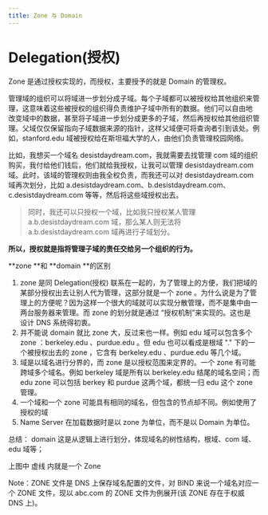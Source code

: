 ```yaml
---
title: Zone 与 Domain
---
```


# Delegation(授权)

Zone 是通过授权实现的，而授权，主要授予的就是 Domain 的管理权。

管理域的组织可以将域进一步划分成子域。每个子域都可以被授权给其他组织来管理，这意味着这些被授权的组织得负责维护子域中所有的数据。他们可以自由地 改变域中的数据，甚至将子域进一步划分成更多的子域，然后再授权给其他组织管理。父域仅仅保留指向子域数据来源的指针，这样父域便可将查询者引到该处。例如，stanford.edu 域被授权给在斯坦福大学的人，由他们负责管理校园网络。

比如，我想买一个域名 desistdaydream.com，我就需要去找管理 com 域的组织购买，我付给他们钱后，他们就给我授权，让我可以管理 desistdaydream.com 域。此时，该域的管理权则由我全权负责，而我还可以对 desistdaydream.com 域再次划分，比如 a.desistdaydream.com、b.desistdaydream.com、c.desistdaydream.com 等等，然后将这些域授权出去。

> 同时，我还可以只授权一个域，比如我只授权某人管理 a.b.desistdaydream.com 域，那么某人则无法将 a.b.desistdaydream.com 域再进行子域划分。

**所以，授权就是指将管理子域的责任交给另一个组织的行为。**

**zone **和 **domain **的区别

1. zone 是同 Delegation(授权) 联系在一起的，为了管理上的方便，我们把域的某部分授权出去让别人代为管理，这部分就是一个 zone 。为什么说是为了管理上的方便呢？因为这样一个很大的域就可以实现分散管理，而不是集中由一两台服务器来管理。而 zone 的划分就是通过 “授权机制”来实现的。这也是 设计 DNS 系统得初衷。
2. 并不能说 domain 就比 zone 大，反过来也一样。例如 edu 域可以包含多个 zone ：berkeley.edu 、purdue.edu 。但 edu 也可以看成是根域 "." 下的一个被授权出去的 zone ，它含有 berkeley.edu 、purdue.edu 等几个域。
3. 域是以域名进行分界的，而 zone 是以授权范围来定界的。一个 zone 有可能跨域多个域名。例如 berkeley 域是所有以 berkeley.edu 结尾的域名空间；而 edu zone 可以包括 berkey 和 purdue 这两个域，都统一归 edu 这个 zone 管理。
4. 一个域和一个 zone 可能具有相同的域名，但包含的节点却不同。例如使用了授权的域
5. Name Server 在加载数据时是以 zone 为单位，而不是以 Domain 为单位。

总结：
domain 这是从逻辑上进行划分，体现域名的树性结构，根域、com 域、edu 域等；

上图中 虚线 内就是一个 Zone

Note：ZONE 文件是 DNS 上保存域名配置的文件，对 BIND 来说一个域名对应一个 ZONE 文件，现以 abc.com 的 ZONE 文件为例展开(该 ZONE 存在于权威 DNS 上)。
